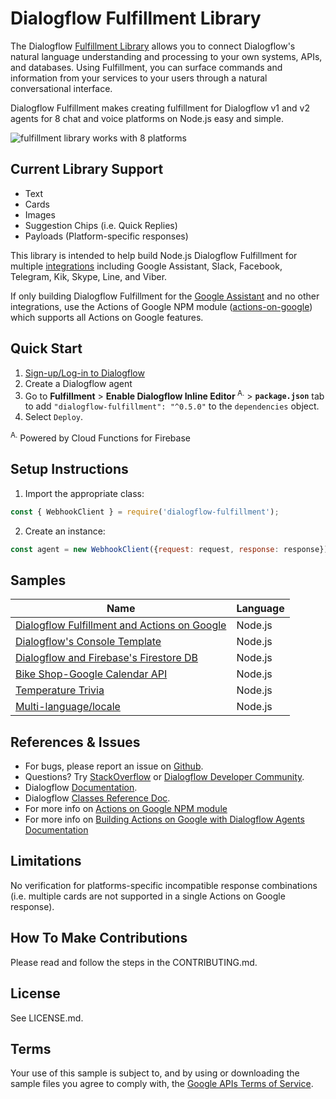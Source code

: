 # Dialogflow Fulfillment Library

The Dialogflow [Fulfillment Library](https://dialogflow.com/docs/fulfillment) allows you to connect Dialogflow's natural language understanding and processing to your own systems, APIs, and databases. Using Fulfillment, you can surface commands and information from your services to your users through a natural conversational interface.

Dialogflow Fulfillment makes creating fulfillment for Dialogflow v1 and v2 agents for 8 chat and voice platforms on Node.js easy and simple.


![fulfillment library works with 8 platforms](https://raw.githubusercontent.com/dialogflow/dialogflow-fulfillment-nodejs/master/dialogflow-fulfillment-graphic.png "Dialogflow's fulfillment library works with 8 platforms")

## Current Library Support
+ Text
+ Cards
+ Images
+ Suggestion Chips (i.e. Quick Replies)
+ Payloads (Platform-specific responses)

This library is intended to help build Node.js Dialogflow Fulfillment for multiple [integrations](https://dialogflow.com/docs/integrations/) including Google Assistant, Slack, Facebook, Telegram, Kik, Skype, Line, and Viber.

If only building Dialogflow Fulfillment for the [Google Assistant](https://dialogflow.com/docs/integrations/google-assistant) and no other integrations, use the Actions of Google NPM module ([actions-on-google](https://www.npmjs.com/package/actions-on-google)) which supports all Actions on Google features.


## Quick Start

1. [Sign-up/Log-in to Dialogflow](https://console.dialogflow.com/api-client/#/login)
2. Create a Dialogflow agent
3. Go to **Fulfillment** > **Enable Dialogflow Inline Editor**<sup> A.</sup> > **`package.json`** tab to add `"dialogflow-fulfillment": "^0.5.0"` to the `dependencies` object.
4. Select `Deploy`.

  <sup>A.</sup> Powered by Cloud Functions for Firebase

## Setup Instructions

 1. Import the appropriate class:

 ```javascript
const { WebhookClient } = require('dialogflow-fulfillment');
```

 2. Create an instance:

 ```javascript
const agent = new WebhookClient({request: request, response: response});
```

## Samples


| Name                                 | Language                         |
| ------------------------------------ |:---------------------------------|
|[Dialogflow Fulfillment and Actions on Google](https://github.com/dialogflow/fulfillment-actions-library-nodejs) | Node.js |
| [Dialogflow's Console Template](https://github.com/dialogflow/fulfillment-webhook-nodejs)| Node.js
| [Dialogflow and Firebase's Firestore DB](https://github.com/dialogflow/fulfillment-firestore-nodejs) | Node.js
| [Bike Shop-Google Calendar API](https://github.com/dialogflow/fulfillment-bike-shop-nodejs)| Node.js|
| [Temperature Trivia](https://github.com/dialogflow/fulfillment-temperature-converter-nodejs) | Node.js |
|[Multi-language/locale](https://github.com/dialogflow/fulfillment-multi-locale-nodejs)| Node.js |


## References & Issues
+ For bugs, please report an issue on [Github](https://github.com/dialogflow/dialogflow-fulfillment-nodejs/issues).
+ Questions? Try [StackOverflow](https://stackoverflow.com/questions/tagged/dialogflow) or [Dialogflow Developer Community](https://plus.google.com/communities/103318168784860581977).
+ Dialogflow [Documentation](https://docs.dialogflow.com).
+ Dialogflow [Classes Reference Doc](https://github.com/dialogflow/dialogflow-fulfillment-nodejs/tree/master/docs).
+ For more info on [Actions on Google NPM module](https://github.com/actions-on-google/actions-on-google-nodejs)
+ For more info on [Building Actions on Google with Dialogflow Agents Documentation](https://developers.google.com/actions/dialogflow/)

## Limitations
No verification for platforms-specific incompatible response combinations (i.e. multiple cards are not supported in a single Actions on Google response).

## How To Make Contributions
Please read and follow the steps in the CONTRIBUTING.md.

## License
See LICENSE.md.

## Terms
Your use of this sample is subject to, and by using or downloading the sample files you agree to comply with, the [Google APIs Terms of Service](https://developers.google.com/terms/).
